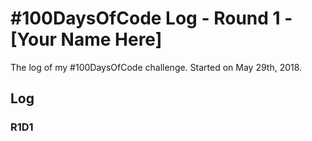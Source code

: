# #100DaysOfCode Log - Round 1 - [Your Name Here]

The log of my #100DaysOfCode challenge. Started on May 29th, 2018.

## Log

### R1D1 
<!-- Started a Weather App. Worked on the draft layout of the app, struggled with OpenWeather API http://www.example.com -->

<!-- ### R1D2 -->
